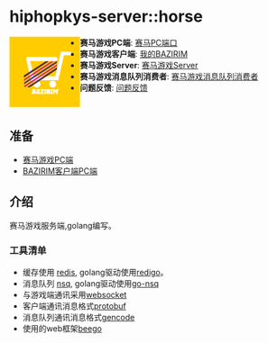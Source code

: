 # hiphopkys-server::horse
<p align="center">
<img align="left" width="125" src="https://github.com/KysApp/hiphopkys/blob/master/doc/icon60@3x.png?raw=true">
<ul>
<li><strong>赛马游戏PC端</strong>: <a href="https://github.com/KysApp/hiphopkys/tree/master/clients/horse_pc">赛马PC端口</a>
<li><strong>赛马游戏客户端</strong>: <a href="">我的BAZIRIM</a>
<li><strong>赛马游戏Server</strong>: <a href="https://github.com/KysApp/hiphopkys/tree/master/servers">赛马游戏Server</a>
<li><strong>赛马游戏消息队列消费者</strong>: <a href="https://github.com/KysApp/hiphopkys/tree/master/servers/mq/consumer/horse">赛马游戏消息队列消费者</a>
<li><strong>问题反馈</strong>: <a href="">问题反馈</a>
</ul>
</p>
<br>

## 准备
- [赛马游戏PC端](https://github.com/KysApp/hiphopkys/tree/master/servers/horse)
- [BAZIRIM客户端PC端](https://github.com/KysApp/hiphopkys/tree/master/servers/horse)


## 介绍
赛马游戏服务端,golang编写。


### 工具清单
- 缓存使用 [redis](http://redis.io), golang驱动使用[redigo](https://github.com/garyburd/redigo)。
- 消息队列 [nsq](http://nsq.io/), golang驱动使用[go-nsq](https://github.com/nsqio/go-nsq)
- 与游戏端通讯采用[websocket](https://github.com/gorilla/websocket)
- 客户端通讯消息格式[protobuf](https://github.com/google/protobuf)
- 消息队列通讯消息格式[gencode](https://github.com/andyleap/gencode)
- 使用的web框架[beego](https://beego.me/)
